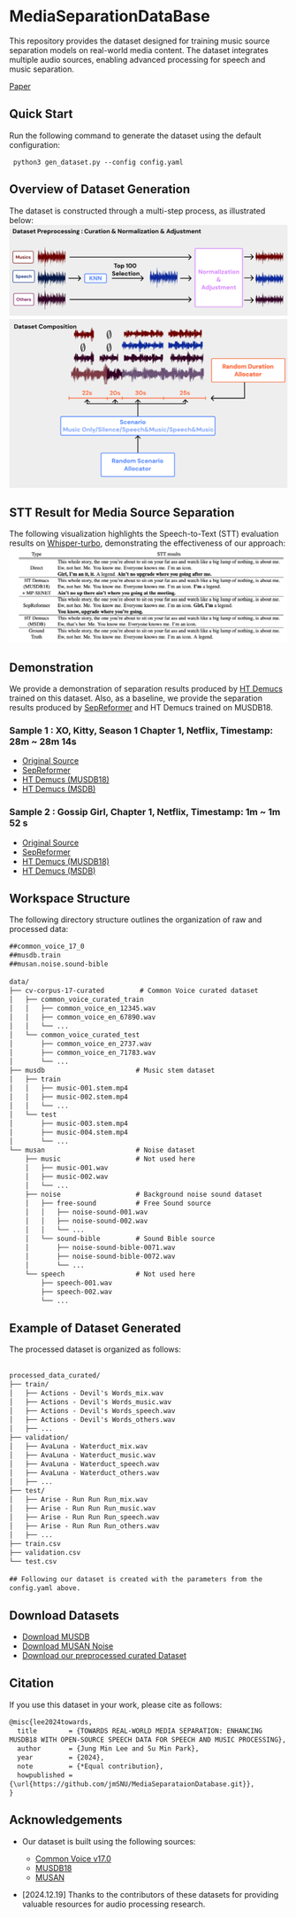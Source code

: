 # MediaSeparationDataBase
This repository provides the dataset designed for training music source separation models on real-world media content. 
The dataset integrates multiple audio sources, enabling advanced processing for speech and music separation.

[Paper](https://drive.google.com/file/d/1maNvkurRR2gw0laRt_-mgCgiekVCLWhF/view?usp=share_link)

## Quick Start
Run the following command to generate the dataset using the default configuration:  

```
 python3 gen_dataset.py --config config.yaml
```

## Overview of Dataset Generation
The dataset is constructed through a multi-step process, as illustrated below:
![Overview](./figures/overview.png)

## STT Result for Media Source Separation
The following visualization highlights the Speech-to-Text (STT) evaluation results on [Whisper-turbo](https://huggingface.co/openai/whisper-large-v3-turbo), demonstrating the effectiveness of our approach:
![STT](./figures/stt.png)

## Demonstration
We provide a demonstration of separation results produced by [HT Demucs](https://github.com/facebookresearch/demucs) trained on this dataset.
Also, as a baseline, we provide the separation results produced by [SepReformer](https://github.com/dmlguq456/SepReformer) and HT Demucs trained on MUSDB18.
### Sample 1 : XO, Kitty, Season 1 Chapter 1, Netflix, Timestamp: 28m ~ 28m 14s
- [Original Source](https://drive.google.com/file/d/1NBfCYshEqUbPuzqC8xNdnbNeQDj1-b06/view?usp=share_link) 
- [SepReformer](https://drive.google.com/file/d/18BKCgBjnK0cPLMzY8_f-adbjp3zVFZOK/view?usp=share_link) 
- [HT Demucs (MUSDB18)](https://drive.google.com/file/d/1HA4zj8_Du6w1YB12RPZmL10mAgPMTyC-/view?usp=share_link) 
- [HT Demucs (MSDB)](https://drive.google.com/file/d/1nfmsudeqOPfrdIrilCejjGyOg1A1poSa/view?usp=share_link)

### Sample 2 : Gossip Girl, Chapter 1, Netflix, Timestamp: 1m ~ 1m 52 s
- [Original Source](https://drive.google.com/file/d/1Jkoyw3S12OaIDwBUL2gYpRjzsOT0t-JG/view?usp=share_link) 
- [SepReformer](https://drive.google.com/file/d/1ibWwxcFJBVc3KINMYBgcpWwizynN35QE/view?usp=share_link) 
- [HT Demucs (MUSDB18)](https://drive.google.com/file/d/1Z1hU0tQNZW_nbxmwEBMZ0p-2twt-IbNF/view?usp=share_link) 
- [HT Demucs (MSDB)](https://drive.google.com/file/d/1rLgZtINpRQTd8RUM6K0Uxh2VHyY_GDs7/view?usp=share_link)

## Workspace Structure
The following directory structure outlines the organization of raw and processed data:
```
##common_voice_17_0
##musdb.train
##musan.noise.sound-bible

data/
├── cv-corpus-17-curated         # Common Voice curated dataset
│   ├── common_voice_curated_train
│   │   ├── common_voice_en_12345.wav
│   │   ├── common_voice_en_67890.wav
│   │   └── ...
│   └── common_voice_curated_test
│       ├── common_voice_en_2737.wav
│       ├── common_voice_en_71783.wav
│       └── ...
├── musdb                       # Music stem dataset
│   ├── train
│   │   ├── music-001.stem.mp4
│   │   ├── music-002.stem.mp4
│   │   └── ...
│   └── test
│       ├── music-003.stem.mp4
│       ├── music-004.stem.mp4
│       └── ...
└── musan                       # Noise dataset
    ├── music                   # Not used here
    │   ├── music-001.wav
    │   ├── music-002.wav
    │   └── ...
    ├── noise                   # Background noise sound dataset
    │   ├── free-sound          # Free Sound source
    │   │   ├── noise-sound-001.wav
    │   │   ├── noise-sound-002.wav
    │   │   └── ...
    │   └── sound-bible         # Sound Bible source
    │       ├── noise-sound-bible-0071.wav
    │       ├── noise-sound-bible-0072.wav
    │       └── ...
    └── speech                  # Not used here
        ├── speech-001.wav
        ├── speech-002.wav
        └── ...

```

## Example of Dataset Generated
The processed dataset is organized as follows:
```

processed_data_curated/
├── train/
│   ├── Actions - Devil's Words_mix.wav
│   ├── Actions - Devil's Words_music.wav
│   ├── Actions - Devil's Words_speech.wav
│   ├── Actions - Devil's Words_others.wav
│   ├── ...
├── validation/
│   ├── AvaLuna - Waterduct_mix.wav
│   ├── AvaLuna - Waterduct_music.wav
│   ├── AvaLuna - Waterduct_speech.wav
│   ├── AvaLuna - Waterduct_others.wav
│   ├── ...
├── test/
│   ├── Arise - Run Run Run_mix.wav
│   ├── Arise - Run Run Run_music.wav
│   ├── Arise - Run Run Run_speech.wav
│   ├── Arise - Run Run Run_others.wav
│   ├── ...
├── train.csv
├── validation.csv
└── test.csv

## Following our dataset is created with the parameters from the config.yaml above.

```

## Download Datasets

- [Download MUSDB](https://drive.google.com/file/d/15QMdtI17JFjKzPLIVEMZDBJMJef7PJsx/view?usp=sharing)
- [Download MUSAN Noise](https://drive.google.com/file/d/1r-rqnSzligtNrYloBX4hCl7lkCR12ZQ1/view?usp=sharing)
- [Download our preprocessed curated Dataset](https://drive.google.com/file/d/1E2tcYXM7e3HgUGVa7oH2ntoG0-VcQR9o/view?usp=sharing)

## Citation
If you use this dataset in your work, please cite as follows:
```
@misc{lee2024towards,
  title        = {TOWARDS REAL-WORLD MEDIA SEPARATION: ENHANCING MUSDB18 WITH OPEN-SOURCE SPEECH DATA FOR SPEECH AND MUSIC PROCESSING},
  author       = {Jung Min Lee and Su Min Park},
  year         = {2024},
  note         = {*Equal contribution},
  howpublished = {\url{https://github.com/jmSNU/MediaSeparataionDatabase.git}},
}
```

## Acknowledgements

- Our dataset is built using the following sources:
  - [Common Voice v17.0](https://commonvoice.mozilla.org/en/datasets)
  - [MUSDB18](https://sigsep.github.io/datasets/musdb.html)
  - [MUSAN](http://www.openslr.org/17/)

- [2024.12.19] Thanks to the contributors of these datasets for providing valuable resources for audio processing research.
